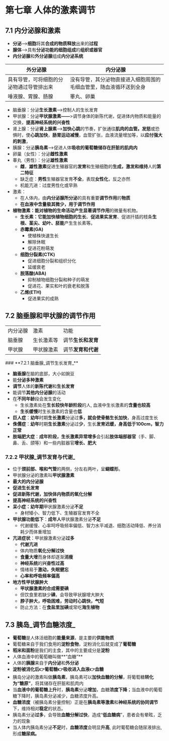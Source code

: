 # **第七章  人体的激素调节**

## **7.1 内分泌腺和激素**

* **分泌**——>**细胞**将其**合成的物质释放**出来的**过程**
* **腺体**——>具有**分泌功能的细胞组成**的**组织或器官**
* **内分泌腺**和**外分泌腺**组成**内分泌系统**

| 外分泌腺                                 | 内分泌腺                                                     |
| ---------------------------------------- | ------------------------------------------------------------ |
| 具有导管，可将细胞的分泌物通过导管排出来 | 没有导管，其分泌物直接进入细胞周围的毛细血管里，随血液循环送到全身 |
| 唾液腺、胃腺、肠腺                       | 睾丸、卵巢                                                   |

* 脑垂腺：分泌**生长激素**——>控制人的生长发育
* 甲状腺：分泌**甲状腺激素——**>调节身体的新陈代谢，促进体内物质和能量的交换，**提高神经系统的兴奋性**
* 肾上腺：分泌**肾上腺素**——>**加快心跳**的节奏，扩张通往**肌肉的血管。发怒**或恐惧时，使**心跳加快**，**肠胃运动减慢**，血管扩张，血液流量增加等，以**应付强大的刺激**，
* 胰腺：分泌**胰岛素**——>促进人体**吸收的葡萄糖储存在肝脏的肌肉内**
* 卵巢（女性）：分泌**雌性激素**
* 睾丸（男性）：分泌**雄性激素**
    * **雌**，**雄性激素**促进生殖器官的**发育**和生殖细胞的**生成，激发和维持**人的**第二特征**
    * 缺乏症：**男性**生殖器官发育**不全**，表现**女性化**，反之亦然
    * 机能亢进：过度男性化或早熟
* 激素：
    * 在人体内，由**内分泌腺所分泌**的具有重要**调节作用**的**物质**
    * **在血液中含量极其微少，**用于**调节作用**
* **植物激素：**能对植物的生命活动产生显著**调节作用**的微量有机物。
    * **生长素：**它能加快植物**细胞的生长**、**促进果实发育**、促进扦插的枝条**生根、茎尖、幼叶、胚能**产生生长素等。
    * **赤霉素(GA)**
        * 使植株快速生长
        * 解除休眠
        * 促进花粉萌发
    * **细胞分裂素(CTK)**
        * 促进细胞分裂和组织分化
        * 延缓衰老
    * **脱落酸(ABA)**
        * 抑制植物细胞分裂和种子的萌发
        * 促进花、果实和叶的衰老和脱落
    * **乙烯(ETH)**
        * 促进果实的成熟


## **7.2 脑垂腺和甲状腺的调节作用**


<table>
  <tr>
   <td>内分泌腺
   </td>
   <td>激素
   </td>
   <td>功能
   </td>
  </tr>
  <tr>
   <td>脑垂腺
   </td>
   <td>生长激素等
   </td>
   <td>调节<strong>生长和发育</strong>
   </td>
  </tr>
  <tr>
   <td>甲状腺
   </td>
   <td>甲状腺激素
   </td>
   <td>调节<strong>发育和代谢</strong>
   </td>
  </tr>
</table>
### **7.2.1 脑垂腺_调节生长发育_**

* **脑垂腺**在脑的底部，大小如豌豆
* 能**分泌多种激素**
* **调节**人体的**新陈代谢**和**生长发育**
* 能调节**其他内分泌腺**的活动
* 在**不同年龄**段会发生变化
    * 生长激素处在**生长较快年龄阶段**的人, 血液中生长激素的**含量也较高**
    * **生长缓慢**时生长激素的含量也**低**
* **巨人症**：**幼年**时期**生长激素**分泌过**多，**就会使**骨骼生长加快**，身高过度生长
* **侏儒症**：**幼年**时期**生长激素**分泌过**少**，生长**发育迟缓，身高低于100cm，智力正常**
* **肢端肥大症**：**成年阶段，**生长激素异常**增多**会引起**肢体端部器官**（手、脚、鼻、舌、颌等）和一些内脏器官**增长、肥大**

### **7.2.2 甲状腺_调节发育与代谢_**

* 位于**颈前部、喉和气管**的两侧，分左右两叶，呈**蝴蝶形**。
* 甲状腺分泌的激素叫**甲状腺激素**
* **最大的内分泌腺**
* **促进生长发育**
* **促进新陈代谢，加快体内物质的氧化分解**
* **提高神经系统的兴奋性**
* **呆小症：幼年期**甲状腺激素分泌**不足**
    * 身材矮小、智力低下、生殖器官发育不全
* **甲状腺功能低下**：**成年人**甲状腺激素分泌**不足**
    * 代谢缓慢、心率呵呼吸频率偏低、智力水平减退、细胞活动降低、养分消耗少而体重增加
* **亢进症状**：甲状腺激素分泌**过多**
    * **代谢亢进**
    * 体内物质**氧化分解过快**
    * **食量大增**而身体却逐渐**消瘦**
    * **神经系统**的**兴奋性过高**
    * 情绪易于**激动，失眠健忘**
    * **心率和呼吸频率偏高**
* **地方性甲状腺肿大**
    * **甲状腺激素的合成需要碘**
    * 但饮食里若缺少**碘**，会导致甲状腺增大肿大
    * **脖子肿大，呼吸困难，劳动时心跳快，气短**
    * 防止方法：在**食盐里加碘**或常吃**海生植物**

## **7.3 胰岛_调节血糖浓度_**

* **葡萄糖**是人体活细胞的**能量来源**，是主要的**供能物质**
* 葡萄糖来自于我们食用的**淀粉食物**，淀粉消化后就变成了**葡萄糖**
* **稻米和面粉**是我们的主食，其中的主要成分是**淀粉**
* 人体血液中的葡萄糖叫做**“血糖”**
* 人体的**胰腺**来自于**内分泌**和**外分泌**
* **淀粉被消化后👉葡萄糖👉吸收进入血液👉血糖**
* 胰岛分泌的激素叫做**胰岛素**，胰岛素可以**加快血糖的分解**，将葡萄糖**转化为“糖原”**，将其储存在肝脏和肌肉内
* 当**血液中的葡萄糖上升**时，**胰岛素**分泌**增加**，血糖**浓度下降**；当血液中的葡萄糖下降时，胰岛素分泌减少，血糖浓度升高。
* **血糖浓度**（被胰岛素分量控制）正是在**胰岛素等激素**和**神经系统的协同调节**下，维持相对**稳定**的状态。
* 胰岛素分泌**过多**，会导致**血糖分解过快**，造成“**低血糖病**”，患者会有晕眩，乏力的现象
* 当人体内胰岛素分泌**不足**时，**血糖浓度**会明显**升高**,  此时葡萄糖会随尿液排出,  形成**糖尿病。**